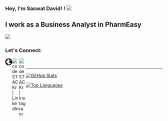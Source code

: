 ### Hey, I'm Saswat David! ! <img src="https://github.com/TheDudeThatCode/TheDudeThatCode/blob/master/Assets/Hi.gif" width="30"> 

## I work as a Business Analyst in PharmEasy

<img src="https://blog.cloudlayer.io/content/images/2020/12/coding-freak.gif" width="600">

### Let's Connect:
[<img align="left" alt="codeSTACKr.com" width="22px" src="https://raw.githubusercontent.com/iconic/open-iconic/master/svg/globe.svg" />][website]
[<img align="left" alt="codeSTACKr | LinkedIn" width="22px" src="https://cdn.jsdelivr.net/npm/simple-icons@v3/icons/linkedin.svg" />][linkedin]
[<img align="left" alt="codeSTACKr | Instagram" width="22px" src="https://cdn.jsdelivr.net/npm/simple-icons@v3/icons/instagram.svg" />][instagram]

<br />

---

[![GitHub Stats](https://github-readme-stats.vercel.app/api?username=saswatdavid&show_icons=true&theme=radical&hide_border=true)](https://github.com/anuraghazra/github-readme-stats)`

[![Top Languages](https://github-readme-stats.vercel.app/api/top-langs/?username=saswatdavid&layout=compact&show_icons=true&theme=radical&hide_border=true)](https://github.com/anuraghazra/github-readme-stats)

[website]: https://www.saswatdavid.com
[linkedin]: https://www.linkedin.com/in/saswatdavid/
[instagram]: https://www.instagram.com/saswat.david/